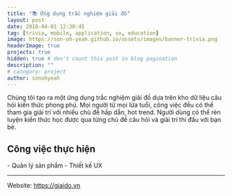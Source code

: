 ```yaml
---
title: "📚 Ứng dụng trắc nghiệm giải đố"
layout: post
date: 2018-04-01 12:30:45
tag: [trivia, mobile, application, ux, education]
image: https://son-oh-yeah.github.io/assets/images/banner-trivia.png
headerImage: true
projects: true
hidden: true # don't count this post in blog pagination
description: ""
# category: project
author: sonohyeah
---
```


<p>Chúng tôi tạo ra một ứng dụng trắc nghiệm giải đố dựa trên kho dữ liệu câu hỏi kiến thức phong phú. Mọi người từ mọi lứa tuổi, công việc đều có thể tham gia giải trí với nhiều chủ đề hấp dẫn, hot trend. Người dùng có thể rèn luyện kiến thức học được qua từng chủ đề câu hỏi và giải trí thi đấu với bạn bè.</p> 

<h2>Công việc thực hiện</h2>
- Quản lý sản phẩm
- Thiết kế UX

---

Website: https://giaido.vn



